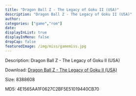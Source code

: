```yaml
---
title: "Dragon Ball Z - The Legacy of Goku II (USA)"
description: "Dragon Ball Z - The Legacy of Goku II (USA)"
author: 
categories: ["game","rom"]
date: 
displayInList: true
displayInMenu: false
dropCap: false
featuredImage: /img/miss/gamemiss.jpg
---
```


Description: Dragon Ball Z - The Legacy of Goku II (USA)

Download: <a style="text-decoration:underline;" href="https://mega.nz/#!DaJAAYhB!i8BuCkXzp0ehx9ATz3MnC70qrrzQ_gbK3V3fxpzuJrM" target = "_blank" rel = "nofollow" > Dragon Ball Z - The Legacy of Goku II (USA)</a>

Size: 8388608

MD5: 4E1565AA1F0627C2BF5E51019440CB70

